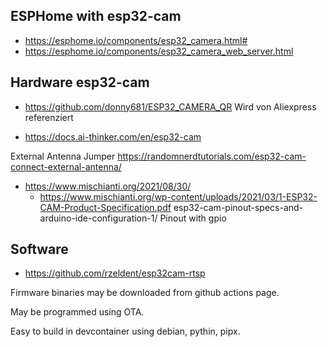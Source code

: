 ## ESPHome with esp32-cam

* https://esphome.io/components/esp32_camera.html#
* https://esphome.io/components/esp32_camera_web_server.html

## Hardware esp32-cam

* https://github.com/donny681/ESP32_CAMERA_QR
  Wird von Aliexpress referenziert

* https://docs.ai-thinker.com/en/esp32-cam

External Antenna Jumper
  https://randomnerdtutorials.com/esp32-cam-connect-external-antenna/
  
* https://www.mischianti.org/2021/08/30/
  * https://www.mischianti.org/wp-content/uploads/2021/03/1-ESP32-CAM-Product-Specification.pdf
  esp32-cam-pinout-specs-and-arduino-ide-configuration-1/
  Pinout with gpio

## Software

* https://github.com/rzeldent/esp32cam-rtsp

Firmware binaries may be downloaded from github actions page.

May be programmed using OTA.

Easy to build in devcontainer using debian, pythin, pipx.

